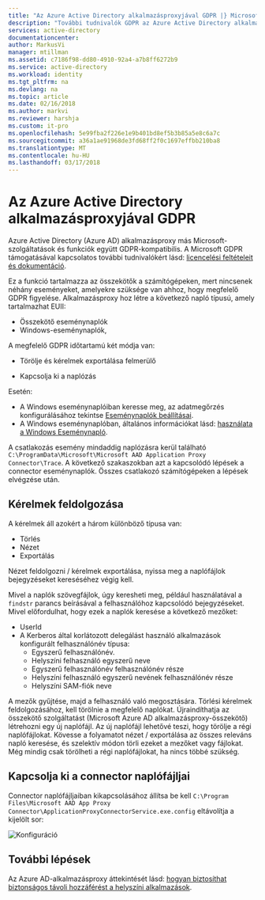 ```yaml
---
title: "Az Azure Active Directory alkalmazásproxyjával GDPR |} Microsoft Docs"
description: "További tudnivalók GDPR az Azure Active Directory alkalmazásproxyjával."
services: active-directory
documentationcenter: 
author: MarkusVi
manager: mtillman
ms.assetid: c7186f98-dd80-4910-92a4-a7b8ff6272b9
ms.service: active-directory
ms.workload: identity
ms.tgt_pltfrm: na
ms.devlang: na
ms.topic: article
ms.date: 02/16/2018
ms.author: markvi
ms.reviewer: harshja
ms.custom: it-pro
ms.openlocfilehash: 5e99fba2f226e1e9b401bd8ef5b3b85a5e8c6a7c
ms.sourcegitcommit: a36a1ae91968de3fd68ff2f0c1697effbb210ba8
ms.translationtype: MT
ms.contentlocale: hu-HU
ms.lasthandoff: 03/17/2018
---
```

# <a name="gdpr-in-the-azure-active-directory-application-proxy"></a>Az Azure Active Directory alkalmazásproxyjával GDPR  

Azure Active Directory (Azure AD) alkalmazásproxy más Microsoft-szolgáltatások és funkciók együtt GDPR-kompatibilis. A Microsoft GDPR támogatásával kapcsolatos további tudnivalókért lásd: [licencelési feltételeit és dokumentáció](http://www.microsoftvolumelicensing.com/DocumentSearch.aspx?Mode=3&DocumentTypeId=31).

Ez a funkció tartalmazza az összekötők a számítógépeken, mert nincsenek néhány eseményeket, amelyekre szüksége van ahhoz, hogy megfelelő GDPR figyelése. Alkalmazásproxy hoz létre a következő napló típusú, amely tartalmazhat EUII:

- Összekötő eseménynaplók
- Windows-eseménynaplók,

A megfelelő GDPR időtartamú két módja van:

- Törölje és kérelmek exportálása felmerülő

- Kapcsolja ki a naplózás

Esetén:

- A Windows eseménynaplóiban keresse meg, az adatmegőrzés konfigurálásához tekintse [Eseménynaplók beállításai](https://technet.microsoft.com/library/cc952132.aspx). 
- A Windows eseménynaplóban, általános információkat lásd: [használata a Windows Eseménynapló](https://msdn.microsoft.com/library/windows/desktop/aa385772.aspx).


A csatlakozás esemény mindaddig naplózásra kerül található `C:\ProgramData\Microsoft\Microsoft AAD Application Proxy Connector\Trace`. A következő szakaszokban azt a kapcsolódó lépések a connector eseménynaplók. Összes csatlakozó számítógépeken a lépések elvégzése után.
 

## <a name="processing-requests"></a>Kérelmek feldolgozása

A kérelmek áll azokért a három különböző típusa van: 

- Törlés
- Nézet
- Exportálás
 
Nézet feldolgozni / kérelmek exportálása, nyissa meg a naplófájlok bejegyzéseket kereséséhez végig kell. 

Mivel a naplók szövegfájlok, úgy keresheti meg, például használatával a `findstr` parancs beírásával a felhasználóhoz kapcsolódó bejegyzéseket. Mivel előfordulhat, hogy ezek a naplók keresése a következő mezőket: 

- UserId
- A Kerberos által korlátozott delegálást használó alkalmazások konfigurált felhasználónév típusa:
    - Egyszerű felhasználónév.
    - Helyszíni felhasználó egyszerű neve
    - Egyszerű felhasználónév felhasználónév része
    - Helyszíni felhasználó egyszerű nevének felhasználónév része
    - Helyszíni SAM-fiók neve 

 
A mezők gyűjtése, majd a felhasználó való megosztására.
Törlési kérelmek feldolgozásához, kell törölnie a megfelelő naplókat. Újraindíthatja az összekötő szolgáltatást (Microsoft Azure AD alkalmazásproxy-összekötő) létrehozni egy új naplófájl. Az új naplófájl lehetővé teszi, hogy törölje a régi naplófájlokat. Kövesse a folyamatot nézet / exportálása az összes releváns napló keresése, és szelektív módon törli ezeket a mezőket vagy fájlokat. Még mindig csak törölheti a régi naplófájlokat, ha nincs többé szükség.


## <a name="turn-off-connector-logs"></a>Kapcsolja ki a connector naplófájljai

Connector naplófájljaiban kikapcsolásához állítsa be kell `C:\Program Files\Microsoft AAD App Proxy Connector\ApplicationProxyConnectorService.exe.config` eltávolítja a kijelölt sor: 


![Konfiguráció](./media/active-directory-application-proxy-gdpr/01.png)


## <a name="next-steps"></a>További lépések

Az Azure AD-alkalmazásproxy áttekintését lásd: [hogyan biztosíthat biztonságos távoli hozzáférést a helyszíni alkalmazások](active-directory-application-proxy-get-started.md).

